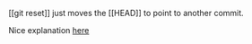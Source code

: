 [[git reset]] just moves the [[HEAD]] to point to another commit.

Nice explanation [here](https://stackoverflow.com/a/66524342)

